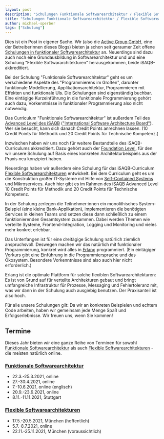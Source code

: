 ```yaml
---
layout: post
description: "Schulungen Funktionale Softwarearchitektur / Flexible Softwarearchitekturen"
title: "Schulungen Funktionale Softwarearchitektur / Flexible Softwarearchitekturen"
author: michael-sperber
tags: ["Schulung"]
---
```


Dies ist ein Post in eigener Sache.  Wir (also die [Active Group
GmbH](https://www.active-group.de/), eine der Betreiberinnen dieses
Blogs) bieten ja schon seit geraumer Zeit offene [Schulungen in
funktionaler
Softwarearchitektur](https://www.active-group.de/schulung/funar.html)
an.  Neuerdings sind dazu auch noch eine Grundausbildung in
Softwarearchitektur und und eine Schulung "Flexible
Softwararchitekturen" herausgekommen, beide iSAQB-akkreditiert.

<!-- more start -->

Bei der Schulung "Funktionale Softwarearchitektur" geht es um verschiedene Aspekte des
"Programmierens im Großen", darunter funktionale Modellierung,
Applikationsarchitektur, Programmieren mit Effekten und funktionale
UIs.  Die Schulungen sind eigenständig buchbar.  Eine eintägige
Kurzeinführung in die funktionale Programmierung gehört auch dazu,
Vorkenntnisse in funktionaler Programmierung also nicht notwendig.

Das Curriculum "Funktionale Softwarearchitektur" ist außerdem Teil des
[Advanced Level des
iSAQB](https://www.isaqb.org/certifications/advanced-level/)
(["International Software Architecture
Board"](https://www.isaqb.org/)).  Wer sie besucht, kann sich danach
Credit Points anrechnen lassen. (10 Credit Points für
Methodik und 20 Credit Points für Technische
Kompetenz.)

Inzwischen haben wir uns noch für weitere Bestandteile des
iSAQB-Curriculums akkreditiert.  Dazu gehört auch der [Foundation
Level](https://www.active-group.de/schulung/foundation.html), für den wir
unsere Schulung auf Basis eines konkreten Architekturbeispiels aus der
Praxis neu konzipiert haben.

Neuerdings haben wir außerdem eine Schulung für das iSAQB-Curriculum
[Flexible
Softwarearchitekturen](https://www.active-group.de/schulung/flex.html)
entwickelt.  Bei dem Curriculum geht es um die Konstruktion großer
IT-Systeme mit Hilfe von [Self-Contained
Systems](https://scs-architecture.org/) und Mikroservices. Auch hier
gibt es im Rahmen des iSAQB Advanced Level 10 Credit Points für
Methodik und 20 Credit Points für Technische
Kompetenz.

In der Schulung zerlegen die Teilnehmer:innen ein monolithisches
System-Beispiel (eine kleine Bank-Applikation), implementieren die
benötigten Services in kleinen Teams und setzen diese dann schließlich
zu einem funktionierenden Gesamtsystem zusammen.  Dabei werden Themen
wie verteilte Systeme, Frontend-Integration, Logging und Monitoring
und vieles mehr konkret erlebbar.

Das Unterfangen ist für eine dreitägige Schulung natürlich ziemlich
anspruchsvoll. Deswegen machen wir das natürlich mit funktionaler
Programmierung, konkret wird alles in
[Erlang](https://www.erlang.org/) programmiert.  (Ein eintägiger
Vorkurs gibt eine Einführung in die Programmiersprache und das
Ökosystem. Besondere Vorkenntnisse sind also auch hier nicht
erforderlich.)

Erlang ist die optimale Plattform für solche flexiblen
Softwarearchitekturen: Es ist von Grund auf für verteilte
Architekturen gebaut und bringt umfangreiche Infrastruktur für
Prozesse, Messaging und Fehlertoleranz mit, was wir dann in der
Schulung auch ausgiebig benutzen.  Der Praxisanteil ist also hoch.

Für alle unsere Schulungen gilt: Da wir an konkreten Beispielen und
echtem Code arbeiten, haben wir gemeinsam jede Menge Spaß und
Erfolgserlebnisse.  Wir freuen uns, wenn Sie kommen!

## Termine

Dieses Jahr bieten wir eine ganze Reihe von Terminen für sowohl
[Funktionale
Softwarearchitektur](https://www.active-group.de/schulung/funar.html)
als auch [Flexible
Softwarearchitekturen](https://www.active-group.de/schulung/flex.html) -
die meisten natürlich online.

### [Funktionale Softwarearchitektur](https://www.active-group.de/schulung/funar.html)

- 22.3.-25.3.2021, online 
- 27.-30.4.2021, online
- 7.-10.6.2021, online (englisch)
- 20.9.-23.9.2021, online
- 8.11.-11.11.2021, Stuttgart

### [Flexible Softwarearchitekturen](https://www.active-group.de/schulung/flex.html) 

- 17.5.-20.5.2021, München (hoffentlich)
- 5.7.-8.7.2021, online
- 22.11.-25.11.2021, München (voraussichtlich)
